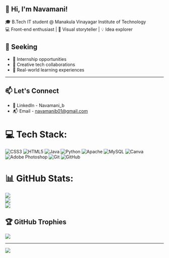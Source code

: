 ## 👋 Hi, I'm Navamani!

🎓 B.Tech IT student @ Manakula Vinayagar Institute of Technology<br/>
💻 Front-end enthusiast | 🎨 Visual storyteller | 💡 Idea explorer<br/>

## 🚀 Seeking

- 🌱 Internship opportunities  <br/>
- 🤝 Creative tech collaborations  <br/>
- 🧪 Real-world learning experiences <br/> 

---

## 📫 Let's Connect

- 💼 LinkedIn - Navamani_b <br/>
- 📬 Email - navamanib01@gmail.com




# 💻 Tech Stack:
![CSS3](https://img.shields.io/badge/css3-%231572B6.svg?style=for-the-badge&logo=css3&logoColor=white) ![HTML5](https://img.shields.io/badge/html5-%23E34F26.svg?style=for-the-badge&logo=html5&logoColor=white) ![Java](https://img.shields.io/badge/java-%23ED8B00.svg?style=for-the-badge&logo=openjdk&logoColor=white) ![Python](https://img.shields.io/badge/python-3670A0?style=for-the-badge&logo=python&logoColor=ffdd54) ![Apache](https://img.shields.io/badge/apache-%23D42029.svg?style=for-the-badge&logo=apache&logoColor=white) ![MySQL](https://img.shields.io/badge/mysql-4479A1.svg?style=for-the-badge&logo=mysql&logoColor=white) ![Canva](https://img.shields.io/badge/Canva-%2300C4CC.svg?style=for-the-badge&logo=Canva&logoColor=white) ![Adobe Photoshop](https://img.shields.io/badge/adobe%20photoshop-%2331A8FF.svg?style=for-the-badge&logo=adobe%20photoshop&logoColor=white) ![Git](https://img.shields.io/badge/git-%23F05033.svg?style=for-the-badge&logo=git&logoColor=white) ![GitHub](https://img.shields.io/badge/github-%23121011.svg?style=for-the-badge&logo=github&logoColor=white)
# 📊 GitHub Stats:
![](https://github-readme-stats.vercel.app/api?username=BKNavamani&theme=codeSTACKr&hide_border=false&include_all_commits=false&count_private=false)<br/>
![](https://nirzak-streak-stats.vercel.app/?user=BKNavamani&theme=codeSTACKr&hide_border=false)<br/>
![](https://github-readme-stats.vercel.app/api/top-langs/?username=BKNavamani&theme=codeSTACKr&hide_border=false&include_all_commits=false&count_private=false&layout=compact)

## 🏆 GitHub Trophies
![](https://github-profile-trophy.vercel.app/?username=BKNavamani&theme=radical&no-frame=true&no-bg=false&margin-w=4)

---
[![](https://visitcount.itsvg.in/api?id=BKNavamani&icon=2&color=11)](https://visitcount.itsvg.in)




